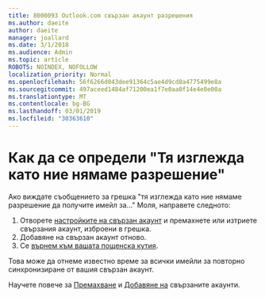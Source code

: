 ```yaml
---
title: 8000093 Outlook.com свързан акаунт разрешения
ms.author: daeite
author: daeite
manager: joallard
ms.date: 3/1/2018
ms.audience: Admin
ms.topic: article
ROBOTS: NOINDEX, NOFOLLOW
localization_priority: Normal
ms.openlocfilehash: 56f6266d043dee91364c5ae4d9cd8a4775499e8a
ms.sourcegitcommit: 497aceed1484af71200ea1f7e0aa0f14e4e0e00a
ms.translationtype: MT
ms.contentlocale: bg-BG
ms.lasthandoff: 03/01/2019
ms.locfileid: "30363610"
---
```

# <a name="how-to-fix-it-looks-like-we-dont-have-permission"></a>Как да се определи "Тя изглежда като ние нямаме разрешение"

Ако виждате съобщението за грешка "тя изглежда като ние нямаме разрешение да получите имейл за..." Моля, направете следното:

1. Отворете [настройките на свързан акаунт](https://outlook.live.com/mail/options/mail/accounts) и премахнете или изтриете свързания акаунт, изброени в грешка. 
2. Добавяне на свързан акаунт отново.
3. Се [върнем към вашата пощенска кутия](https://outlook.live.com/mail/inbox).

Това може да отнеме известно време за всички имейли за повторно синхронизиране от вашия свързан акаунт.

Научете повече за [Премахване](https://support.office.com/article/0b9a6b95-ff1b-46c1-bf60-d6b3b82c5ac8) и [Добавяне на](https://support.office.com/article/c5224df4-5885-4e79-91ba-523aa743f0ba) свързаните акаунти.